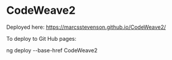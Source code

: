 # CodeWeave2

Deployed here: https://marcsstevenson.github.io/CodeWeave2/

To deploy to Git Hub pages:

ng deploy --base-href CodeWeave2